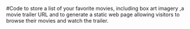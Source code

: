 #Code to store a list of your favorite movies, including box art imagery ,a movie trailer URL and to generate a static web page allowing visitors to browse their movies and watch the trailer.
